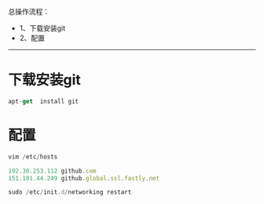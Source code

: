 总操作流程：
- 1、下载安装git
- 2、配置

--------------

# 下载安装git

```js
apt-get  install git
```
# 配置

```js
vim /etc/hosts
```

```js
192.30.253.112 github.com
151.101.44.249 github.global.ssl.fastly.net
```

```js
sudo /etc/init.d/networking restart
```
